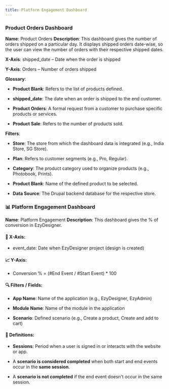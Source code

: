 ```yaml
---
title: Platform Engagement Dashboard
---
```

### **Product Orders Dashboard**

**Name**: Product Orders
 **Description**:
 This dashboard gives the number of orders shipped on a particular day. It displays shipped orders date-wise, so the user can view the number of orders with their respective shipped dates.





**X-Axis**:
 shipped_date – Date when the order is shipped

**Y-Axis**:
 Orders – Number of orders shipped





**Glossary**:

* **Product Blank**: Refers to the list of products defined.


* **shipped_date**: The date when an order is shipped to the end customer.


* **Product Orders**: A formal request from a customer to purchase specific products or services.


* **Product Sale**: Refers to the number of products sold.







**Filters**:

* **Store**: The store from which the dashboard data is integrated (e.g., India Store, SG Store).


* **Plan**: Refers to customer segments (e.g., Pro, Regular).


* **Category**: The product category used to organize products (e.g., Photobook, Prints).


* **Product Blank**: Name of the defined product to be selected.


* **Data Source**: The Drupal backend database for the respective store.

### **📊 Platform Engagement Dashboard**

**Name**: Platform Engagement
 **Description**: This dashboard gives the % of conversion in EzyDesigner.





#### **📅 X-Axis:**

* event_date: Date when EzyDesigner project (design is created)



#### **📈 Y-Axis:**

* Conversion % = (#End Event / #Start Event) * 100







#### **🔍 Filters / Fields:**

* **App Name**: Name of the application (e.g., EzyDesigner, EzyAdmin)


* **Module Name**: Name of the module in the application


* **Scenario**: Defined scenario (e.g., Create a product, Create and add to cart)







#### **🧠 Definitions:**

* **Sessions**: Period when a user is signed in or interacts with the website or app.


* A **scenario is considered completed** when both start and end events occur in the **same session**.


* A **scenario is not completed** if the end event doesn't occur in the same session.
